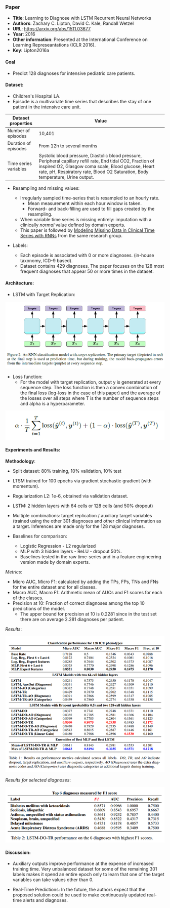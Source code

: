 ### Paper

+ **Title**: Learning to Diagnose with LSTM Recurrent Neural Networks
+ **Authors**: Zachary C. Lipton, David C. Kale, Randall Wetzel
+ **URL**: https://arxiv.org/abs/1511.03677
+ **Year**: 2016
+ **Other information**: Presented at the International Conference on Learning Represeantations (ICLR 2016).
+ **Key**: Lipton2016a

#### Goal
+ Predict 128 diagnoses for intensive pediatric care patients.

#### Dataset:

+ Children's Hospital LA.
+ Episode is a multivariate time series that describes the stay of one patient in the intensive care unit.

Dataset properties  | Value 
---------|----------
Number of episodes | 10,401
Duration of episodes | From 12h to several months
Time series variables | Systolic blood pressure, Diastolic blood pressure,  Peripheral capillary refill rate, End tidal CO2, Fraction of inspired O2,  Glasgow coma scale,  Blood glucose,  Heart rate,  pH,  Respiratory rate, Blood O2 Saturation,  Body temperature,  Urine output.

+ Resampling and missing values:
  + Irregularly sampled time-series that is resampled to an hourly rate.
    + Mean measurement within each hour window is taken.
    + Forward- and back-filling are used to fill gaps created by the resampling.
  + When variable time series is missing entirely: imputation with a clinically *normal* value defined by domain experts.
  + This paper is followed by [Modeling Missing Data in Clinical Time Series with RNNs](./clinical-data/Modeling_Missing_Data_in_Clinical_Time_Series_with_RNNs.md) from the same research group.
  
+ Labels:
  + Each episode is associated with 0 or more diagnoses. (in-house taxonomy, ICD-9 based).
  + Dataset contains 429 diagnoses. The paper focuses on the 128 most frequent diagnoses that appear 50 or more times in the dataset.

#### Architecture:

+ LSTM with Target Replication:

![Architecture](images/Lipton2016a_target.png?raw=true "Target Replication")

+ Loss function:
  + For the model with target replication, output y is generated at every sequence step. The loss function is then a convex combination of the final loss (log-loss in the case of this paper) and the average of the losses over all steps where T is the number of sequence steps and alpha is a hyperparameter.

![Loss function](images/Lipton2016a_loss.png?raw=true "Loss function")

#### Experiments and Results:

**Methodology**:
+ Split dataset: 80% training, 10% validation, 10% test
+ LTSM trained for 100 epochs via gradient stochastic gradient (with momentum).
+ Regularization L2: 1e-6, obtained via validation dataset.

+ LSTM: 2 hidden layers with 64 cells or 128 cells (and 50% dropout)
+ Multiple combinations: target replication / auxiliary target variables (trained using the other 301 diagnoses and other clinical information as a target. Inferences are made only for the 128 major diagnoses.

+ Baselines for comparison:
  + Logistic Regression - L2 regularized
  + MLP with 3 hidden layers - ReLU - dropout 50%.
  + Baselines tested in the raw time-series and in a feature engineering version made by domain experts.

*Metrics*:
+ Micro AUC, Micro F1: calculated by adding the TPs, FPs, TNs and FNs for the entire dataset and for all classes.
+ Macro AUC, Macro F1: Arithmetic mean of AUCs and F1 scores for each of the classes.
+ Precision at 10: Fraction of correct diagnoses among the top 10 predictions of the model.
  + The upper bound for precision at 10 is 0.2281 since in the test set there are on average 2.281 diagnoses per patient.

*Results*:

  ![All Results](images/Lipton2016a_allresults.png?raw=true "Performance metrics across all labels")

*Results for selected diagnoses*:

  ![Results for Selected Diseases](images/Lipton2016a_selected.png?raw=true "Performance for selected diagnoses")


#### Discussion:

+ Auxiliary outputs improve performance at the expense of increased training time. Very unbalanced dataset for some of the remaining 301 labels makes it spend an entire epoch only to learn that one of the target variables can take values other than 0.

+ Real-Time Predictions: In the future, the authors expect that the proposed solution could be used to make continuously updated real-time alerts and diagnoses.




